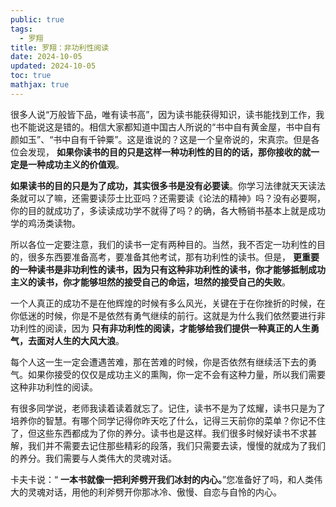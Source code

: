 ```yaml
---
public: true
tags:
  - 罗翔
title: 罗翔：非功利性阅读
date: 2024-10-05
updated: 2024-10-05
toc: true
mathjax: true
---
```


很多人说“万般皆下品，唯有读书高”，因为读书能获得知识，读书能找到工作，我也不能说这是错的。相信大家都知道中国古人所说的“书中自有黄金屋，书中自有颜如玉”、“书中自有千钟粟”。这是谁说的？这是一个皇帝说的，宋真宗。但是各位会发现， **如果你读书的目的只是这样一种功利性的目的的话，那你接收的就一定是一种成功主义的价值观**。

**如果读书的目的只是为了成功，其实很多书是没有必要读**。你学习法律就天天读法条就可以了嘛，还需要读莎士比亚吗？还需要读《论法的精神》吗？没有必要啊，你的目的就成功了，多读读成功学不就得了吗？的确，各大畅销书基本上就是成功学的鸡汤类读物。

所以各位一定要注意，我们的读书一定有两种目的。当然，我不否定一功利性的目的，很多东西要准备高考，要准备其他考试，那有功利性的读书。但是， **更重要的一种读书是非功利性的读书，因为只有这种非功利性的读书，你才能够抵制成功主义的读书，你才能够坦然的接受自己的命运，坦然的接受自己的失败**。

一个人真正的成功不是在他辉煌的时候有多么风光，关键在于在你挫折的时候，在你低迷的时候，你是不是依然有勇气继续的前行。这就是为什么我们依然要进行非功利性的阅读，因为 **只有非功利性的阅读，才能够给我们提供一种真正的人生勇气，去面对人生的大风大浪**。

每个人这一生一定会遭遇苦难，那在苦难的时候，你是否依然有继续活下去的勇气。如果你接受的仅仅是成功主义的熏陶，你一定不会有这种力量，所以我们需要这种非功利性的阅读。

有很多同学说，老师我读着读着就忘了。记住，读书不是为了炫耀，读书只是为了培养你的智慧。有哪个同学记得你昨天吃了什么，记得三天前你的菜单？你记不住了，但这些东西都成为了你的养分。读书也是这样。我们很多时候好读书不求甚解，我们并不需要去记住那些精彩的段落，我们只需要去读，慢慢的就成为了我们的养分。我们需要与人类伟大的灵魂对话。

卡夫卡说：“ **一本书就像一把利斧劈开我们冰封的内心。**”您准备好了吗，和人类伟大的灵魂对话，用他的利斧劈开你那冰冷、傲慢、自恋与自怜的内心。

